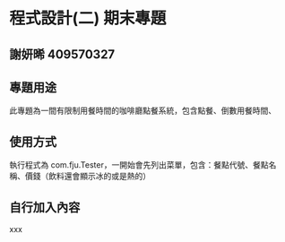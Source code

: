 # 程式設計(二) 期末專題
## 謝妍晞 409570327

## 專題用途
此專題為一間有限制用餐時間的咖啡廳點餐系統，包含點餐、倒數用餐時間、

## 使用方式
執行程式為 com.fju.Tester，一開始會先列出菜單，包含：餐點代號、餐點名稱、價錢（飲料還會顯示冰的或是熱的）

## 自行加入內容
xxx